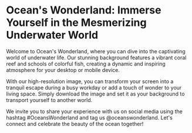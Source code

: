<!--font:Poppins-->

# Ocean's Wonderland: Immerse Yourself in the Mesmerizing Underwater World

Welcome to Ocean's Wonderland, where you can dive into the captivating world of underwater life. Our stunning background features a vibrant coral reef and schools of colorful fish, creating a dynamic and inspiring atmosphere for your desktop or mobile device.

With our high-resolution image, you can transform your screen into a tranquil escape during a busy workday or add a touch of wonder to your living space. Simply download the image and set it as your background to transport yourself to another world.

We invite you to share your experience with us on social media using the hashtag #OceansWonderland and tag us @oceanswonderland. Let's connect and celebrate the beauty of the ocean together!

<!--

Write me markdown content of website with wallpaper:

"An underwater scene with coral and fish"

The header of the page should not be copy of the text but rather a real content of the website which is using this wallpaper.


---


# Welcome to the Ocean's Wonderland

Dive into the mesmerizing world of underwater life with our stunning wallpaper featuring a vibrant coral reef and schools of colorful fish. 

## About the Wallpaper
Our wallpaper captures the beauty and tranquility of an underwater scene, bringing the magic of the ocean right into your home or office. The intricate details of the coral and the diverse species of fish create a captivating and dynamic backdrop that will transport you to another world.

## How to Use the Wallpaper
To use this wallpaper, simply download the high-resolution image and set it as your desktop or mobile background. Whether you're looking for a calming escape during a busy workday or a peaceful ambiance for your living space, our underwater scene is sure to inspire and delight.

## Share Your Experience
We would love to see how our wallpaper has transformed your space and added a touch of wonder to your day. Share your experience with us on social media using the hashtag #OceansWonderland and tag us @oceanswonderland. Let's connect and celebrate the beauty of the ocean together!


---


Heading is too long, rewrite whole content.


---


# Ocean's Wonderland Wallpaper

Transform your desktop or mobile background with our mesmerizing wallpaper featuring a vibrant coral reef and schools of colorful fish. Our high-resolution image captures the beauty and tranquility of an underwater scene, bringing the magic of the ocean right into your home or office.

To use this wallpaper, simply download the image and set it as your background. Whether you're looking for a calming escape during a busy workday or a peaceful ambiance for your living space, our underwater scene is sure to inspire and delight.

We would love to see how our wallpaper has transformed your space and added a touch of wonder to your day. Share your experience with us on social media using the hashtag #OceansWonderland and tag us @oceanswonderland. Let's connect and celebrate the beauty of the ocean together!


---


Heading should not include word "wallpaper". The website should not be about the wallpaper itself, wallpaper is just a related background, rewrite whole content.


---


# Ocean's Wonderland: Dive into the Mesmerizing World of Underwater Life

Welcome to Ocean's Wonderland, where you can immerse yourself in the captivating world of underwater life. Our stunning background features a vibrant coral reef and schools of colorful fish, creating a dynamic and inspiring atmosphere for your desktop or mobile device.

With our high-resolution image, you can transform your screen into a tranquil escape during a busy workday or add a touch of wonder to your living space. Simply download the image and set it as your background to transport yourself to another world.

We invite you to share your experience with us on social media using the hashtag #OceansWonderland and tag us @oceanswonderland. Let's connect and celebrate the beauty of the ocean together!


---


Heading is too long, rewrite whole content.


---


# Ocean's Wonderland: Immerse Yourself in the Mesmerizing Underwater World

Welcome to Ocean's Wonderland, where you can dive into the captivating world of underwater life. Our stunning background features a vibrant coral reef and schools of colorful fish, creating a dynamic and inspiring atmosphere for your desktop or mobile device.

With our high-resolution image, you can transform your screen into a tranquil escape during a busy workday or add a touch of wonder to your living space. Simply download the image and set it as your background to transport yourself to another world.

We invite you to share your experience with us on social media using the hashtag #OceansWonderland and tag us @oceanswonderland. Let's connect and celebrate the beauty of the ocean together!


---


Write me a Google font which is best fitting for the website.

Pick from the list:
- Orbitron
- Exo 2
- Montserrat
- Barlow Condensed
- Poppins
- Futura
- Great Vibes
- Raleway
- IBM Plex Sans
- Lobster
- Roboto
- Inter
- Lato
- Alegreya
- Dancing Script
- Open Sans
- Playfair Display


Write just the font name nothing else.


---


Poppins

-->

